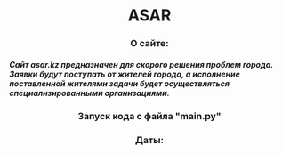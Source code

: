 <h1 align="center">ASAR</h1>
<h3 align="center">О сайте:</h3>
<h5>Сайт asar.kz предназначен для скорого решения проблем города. Заявки будут поступать от жителей города, а исполнение поставленной жителями задачи будет осуществляться специализированными организациями.</h5>
<h3 align="center">Запуск кода с файла "main.py"</h3>
<h3 align="center">Даты:</h3>
